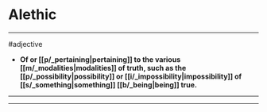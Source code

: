 # Alethic
---
#adjective
- **Of or [[p/_pertaining|pertaining]] to the various [[m/_modalities|modalities]] of truth, such as the [[p/_possibility|possibility]] or [[i/_impossibility|impossibility]] of [[s/_something|something]] [[b/_being|being]] true.**
---
---
